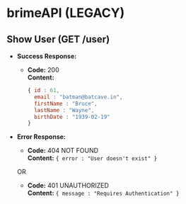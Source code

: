 
# brimeAPI (LEGACY)


**Show User (GET /user)**
----

* **Success Response:**

  * **Code:** 200 <br />
    **Content:** 
      ```javascript
      { id : 61, 
        email : "batman@batcave.in",
        firstName : "Bruce",
        lastName : "Wayne",
        birthDate : "1939-02-19"
      }
      ```
 
* **Error Response:**

  * **Code:** 404 NOT FOUND <br />
    **Content:** `{ error : "User doesn't exist" }`

  OR

  * **Code:** 401 UNAUTHORIZED <br />
    **Content:** `{ message : "Requires Authentication" }`
